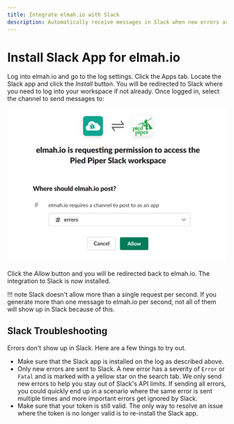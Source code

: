 ```yaml
---
title: Integrate elmah.io with Slack
description: Automatically receive messages in Slack when new errors are logged to elmah.io. With our Slack app, integrating Slack is only a few mouse clicks away.
---
```


# Install Slack App for elmah.io

Log into elmah.io and go to the log settings. Click the Apps tab. Locate the Slack app and click the *Install* button. You will be redirected to Slack where you need to log into your workspace if not already. Once logged in, select the channel to send messages to:

![Select channel](images/slack_select_channel-v2.png)

Click the _Allow_ button and you will be redirected back to elmah.io. The integration to Slack is now installed.

!!! note
    Slack doesn't allow more than a single request per second. If you generate more than one message to elmah.io per second, not all of them will show up in Slack because of this.

## Slack Troubleshooting

Errors don't show up in Slack. Here are a few things to try out.

* Make sure that the Slack app is installed on the log as described above.
* Only new errors are sent to Slack. A new error has a severity of `Error` or `Fatal` and is marked with a yellow star on the search tab. We only send new errors to help you stay out of Slack's API limits. If sending all errors, you could quickly end up in a scenario where the same error is sent multiple times and more important errors get ignored by Slack.
* Make sure that your token is still valid. The only way to resolve an issue where the token is no longer valid is to re-install the Slack app.